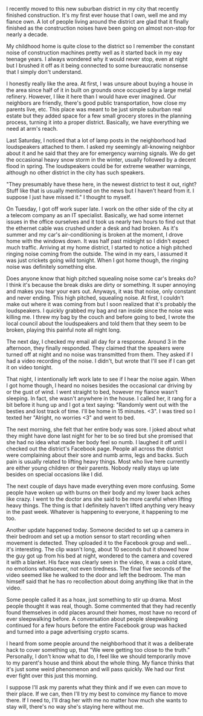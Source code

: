 I recently moved to this new suburban district in my city that recently finished construction. It's my first ever house that I own, well me and my fiance own. A lot of people living around the district are glad that it finally finished as the construction noises have been going on almost non-stop for nearly a decade. 

My childhood home is quite close to the district so I remember the constant noise of construction machines pretty well as it started back in my eay teenage years. I always wondered why it would never stop, even at night but I brushed it off as it being connected to some bureaucratic nonsense that I simply don't understand.

I honestly really like the area. At first, I was unsure about buying a house in the area since half of it in built on grounds once occupied by a large metal refinery. However, I like it here than I would have ever imagined. Our neighbors are friendly, there's good public transportation, how close my parents live, etc. This place was meant to be just simple suburban real estate but they added space for a few small grocery stores in the planning process, turning it into a proper district. Basically, we have everything we need at arm's reach.

Last Saturday, I noticed that a lot of lamp posts in the neighborhood had loudspeakers attached to them. I asked my seemingly all-knowing neighbor about it and he said that they are for emergency warning signals. We do get the occasional heavy snow storm in the winter, usually followed by a decent flood in spring. The loudspeakers could be for extreme weather warnings, although no other district in the city has such speakers. 

"They presumably have these here, in the newest district to test it out, right? Stuff like that is usually mentioned on the news but I haven't heard from it. I suppose I just have missed it." I thought to myself.

On Tuesday, I got off work super late. I work on the other side of the city at a telecom company as an IT specialist. Basically, we had some internet issues in the office ourselves and it took us nearly two hours to find out that the ethernet cable was crushed under a desk and had broken. As it's summer and my car's air-conditioning is broken at the moment, I drove home with the windows down. It was half past midnight so I didn't expect much traffic. Arriving at my home district, I started to notice a high pitched ringing noise coming from the outside. The wind in my ears, I assumed it was just crickets going wild tonight. When I got home though, the ringing noise was definitely something else.

Does anyone know that high pitched squealing noise some car's breaks do? I think it's because the break disks are dirty or something. It super annoying and makes you tear your ears out. Anyways, it was that noise, only constant and never ending. This high pitched, squealing noise. At first, I couldn't make out where it was coming from but I soon realized that it's probably the loudspeakers. I quickly grabbed my bag and ran inside since the noise was killing me. I threw my bag by the couch and before going to bed, I wrote the local council about the loudspeakers and told them that they seem to be broken, playing this painful note all night long. 

The next day, I checked my email all day for a response. Around 3 in the afternoon, they finally responded. They claimed that the speakers were turned off at night and no noise was transmitted from them. They asked if I had a video recording of the noise. I didn't, but wrote that I'll see if I can get it on video tonight.

That night, I intentionally left work late to see if I hear the noise again. When I got home though, I heard no noises besides the occasional car driving by or the gust of wind. I went straight to bed, however my fiance wasn't sleeping. In fact, she wasn't anywhere in the house. I called her, it rang for a bit before it hung up and I got a text saying: "Randomly went out with the besties and lost track of time. I'll be home in 15 minutes. <3". I was tired so I  texted her "Alright, no worries <3" and went to bed.

The next morning, she felt that her entire body was sore. I joked about what they might have done last night for her to be so tired but she promised that she had no idea what made her body feel so numb. I laughed it off until I checked out the district's Facebook page. People all across the district were complaining about their sore and numb arms, legs and backs. Such pain is usually related to lifting heavy things. Most who live here currently are either young children or their parents. Nobody really stays up late besides on special occasions like I did.

The next couple of days have made everything even more confusing. Some people have woken up with burns on their body and my lower back aches like crazy. I went to the doctor ans she said to be more careful when lifting heavy things. The thing is that I definitely haven't lifted anything very heavy in the past week. Whatever is happening to everyone, it happening to me too.

Another update happened today. Someone decided to set up a camera in their bedroom and set up a motion sensor to start recording when movement is detected. They uploaded it to the Facebook group and well... it's interesting. The clip wasn't long, about 10 seconds but it showed how the guy got up from his bed at night, wondered to the camera and covered it with a blanket. His face was clearly seen in the video, it was a cold stare, no emotions whatsoever, not even tiredness. The final five seconds of the video seemed like he walked to the door and left the bedroom. The man himself said that he has ro recollection about doing anything like that in the video.

Some people called it as a hoax, just something to stir up drama. Most people thought it was real, though. Some commented that they had recently found themselves in odd places around their homes, most have no record of ever sleepwalking before. A conversation about people sleepwalking continued for a few hours before the entire Facebook group was hacked and turned into a page advertising crypto scams.

I heard from some people around the neighborhood that it was a deliberate hack to cover something up, that "We were getting too close to the truth." Personally, I don't know what to do, I feel like we should temporarily move to my parent's house and think about the whole thing. My fiance thinks that it's just some weird phenomenon and will pass quickly. We had our first ever fight over this just this morning.

I suppose I'll ask my parents what they think and if we even can move to their place. If we can, then I'll try my best to convince my fiance to move there. If I need to, I'll drag her with me no matter how much she wants to stay will, there's no way she's staying here without me.
